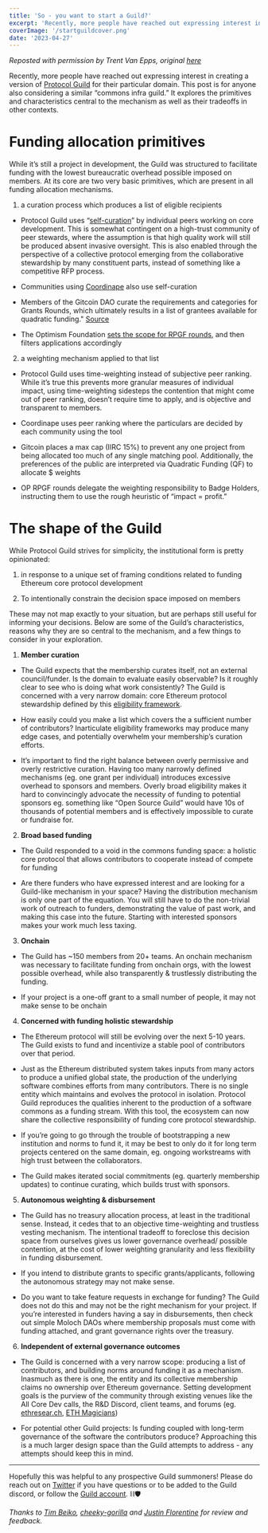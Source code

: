 ```yaml
---
title: 'So - you want to start a Guild?'
excerpt: 'Recently, more people have reached out expressing interest in creating a version of Protocol Guild for their particular domain. This post is for anyone also considering a similar “commons infra guild.” It explores the primitives and characteristics central to the mechanism as well as their tradeoffs in other contexts.'
coverImage: '/startguildcover.png'
date: '2023-04-27'
---
```


*Reposted with permission by Trent Van Epps, original [here](https://trent.mirror.xyz/DLYnuoCN-Hwuu0s4G_XZVdI-c2OD2KP3UAg_UFB9MpY)*

Recently, more people have reached out expressing interest in creating a version of [Protocol Guild](https://protocol-guild.readthedocs.io/en/latest/) for their particular domain. This post is for anyone also considering a similar “commons infra guild.” It explores the primitives and characteristics central to the mechanism as well as their tradeoffs in other contexts.

# Funding allocation primitives

While it’s still a project in development, the Guild was structured to facilitate funding with the lowest bureaucratic overhead possible imposed on members. At its core are two very basic primitives, which are present in all funding allocation mechanisms.

1. a curation process which produces a list of eligible recipients

* Protocol Guild uses “[self-curation](https://protocol-guild.readthedocs.io/en/latest/01-membership.html#self-curation)” by individual peers working on core development. This is somewhat contingent on a high-trust community of peer stewards, where the assumption is that high quality work will still be produced absent invasive oversight. This is also enabled through the perspective of a collective protocol emerging from the collaborative stewardship by many constituent parts, instead of something like a competitive RFP process.

* Communities using [Coordinape](https://coordinape.com/) also use self-curation

* Members of the Gitcoin DAO curate the requirements and categories for Grants Rounds, which ultimately results in a list of grantees available for quadratic funding." [Source](https://gov.gitcoin.co/t/discussion-feedback-request-gitcoin-program-beta-round-eligibility/13306)

* The Optimism Foundation [sets the scope for RPGF rounds](https://oplabs.notion.site/Optimism-RetroPGF-2-Project-Manual-0a2e741133cd49b0b), and then filters applications accordingly

2. a weighting mechanism applied to that list

* Protocol Guild uses time-weighting instead of subjective peer ranking. While it’s true this prevents more granular measures of individual impact, using time-weighting sidesteps the contention that might come out of peer ranking, doesn’t require time to apply, and is objective and transparent to members.

* Coordinape uses peer ranking where the particulars are decided by each community using the tool

* Gitcoin places a max cap (IIRC 15%) to prevent any one project from being allocated too much of any single matching pool. Additionally, the preferences of the public are interpreted via Quadratic Funding (QF) to allocate $ weights

* OP RPGF rounds delegate the weighting responsibility to Badge Holders, instructing them to use the rough heuristic of “impact = profit.”

# The shape of the Guild

While Protocol Guild strives for simplicity, the institutional form is pretty opinionated:

1. in response to a unique set of framing conditions related to funding Ethereum core protocol development

2. To intentionally constrain the decision space imposed on members

These may not map exactly to your situation, but are perhaps still useful for informing your decisions. Below are some of the Guild’s characteristics, reasons why they are so central to the mechanism, and a few things to consider in your exploration.

1. **Member curation**

* The Guild expects that the membership curates itself, not an external council/funder. Is the domain to evaluate easily observable? Is it roughly clear to see who is doing what work consistently? The Guild is concerned with a very narrow domain: core Ethereum protocol stewardship defined by this [eligibility framework](https://protocol-guild.readthedocs.io/en/latest/01-membership.html#eligibility-requirements).

* How easily could you make a list which covers the a sufficient number of contributors? Inarticulate eligibility frameworks may produce many edge cases, and potentially overwhelm your membership’s curation efforts.

* It’s important to find the right balance between overly permissive and overly restrictive curation. Having too many narrowly defined mechanisms (eg. one grant per individual) introduces excessive overhead to sponsors and members. Overly broad eligibility makes it hard to convincingly advocate the necessity of funding to potential sponsors eg. something like “Open Source Guild” would have 10s of thousands of potential members and is effectively impossible to curate or fundraise for.

2. **Broad based funding**

* The Guild responded to a void in the commons funding space: a holistic core protocol that allows contributors to cooperate instead of compete for funding

* Are there funders who have expressed interest and are looking for a Guild-like mechanism in your space? Having the distribution mechanism is only one part of the equation. You will still have to do the non-trivial work of outreach to funders, demonstrating the value of past work, and making this case into the future. Starting with interested sponsors makes your work much less taxing.

3. **Onchain**

* The Guild has ~150 members from 20+ teams. An onchain mechanism was necessary to facilitate funding from onchain orgs, with the lowest possible overhead, while also transparently & trustlessly distributing the funding.

* If your project is a one-off grant to a small number of people, it may not make sense to be onchain

4. **Concerned with funding holistic stewardship**

* The Ethereum protocol will still be evolving over the next 5-10 years. The Guild exists to fund and incentivize a stable pool of contributors over that period.

* Just as the Ethereum distributed system takes inputs from many actors to produce a unified global state, the production of the underlying software combines efforts from many contributors. There is no single entity which maintains and evolves the protocol in isolation. Protocol Guild reproduces the qualities inherent to the production of a software commons as a funding stream. With this tool, the ecosystem can now share the collective responsibility of funding core protocol stewardship.

* If you’re going to go through the trouble of bootstrapping a new institution and norms to fund it, it may be best to only do it for long term projects centered on the same domain, eg. ongoing workstreams with high trust between the collaborators.

* The Guild makes iterated social commitments (eg. quarterly membership updates) to continue curating, which builds trust with sponsors.

5. **Autonomous weighting & disbursement**

* The Guild has no treasury allocation process, at least in the traditional sense. Instead, it cedes that to an objective time-weighting and trustless vesting mechanism. The intentional tradeoff to foreclose this decision space from ourselves gives us lower governance overhead/ possible contention, at the cost of lower weighting granularity and less flexibility in funding disbursement.

* If you intend to distribute grants to specific grants/applicants, following the autonomous strategy may not make sense.

* Do you want to take feature requests in exchange for funding? The Guild does not do this and may not be the right mechanism for your project. If you’re interested in funders having a say in disbursements, then check out simple Moloch DAOs where membership proposals must come with funding attached, and grant governance rights over the treasury.

6. **Independent of external governance outcomes**

* The Guild is concerned with a very narrow scope: producing a list of contributors, and building norms around funding it as a mechanism. Inasmuch as there is one, the entity and its collective membership claims no ownership over Ethereum governance. Setting development goals is the purview of the community through existing venues like the All Core Dev calls, the R&D Discord, client teams, and forums (eg. [ethresear.ch](https://ethresear.ch/), [ETH Magicians](https://ethereum-magicians.org/))

* For potential other Guild projects: Is funding coupled with long-term governance of the software the contributors produce? Approaching this is a much larger design space than the Guild attempts to address - any attempts should keep this in mind.

---

Hopefully this was helpful to any prospective Guild summoners! Please do reach out on [Twitter](https://x.com/trent_vanepps) if you have questions or to be added to the Guild discord, or follow the [Guild account](https://x.com/ProtocolGuild). ⛓️🛡️

*Thanks to [Tim Beiko](https://x.com/TimBeiko), [cheeky-gorilla](https://x.com/cheekygorilla0x) and [Justin Florentine](https://x.com/robocopsgonemad) for review and feedback.*
